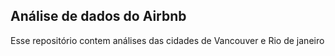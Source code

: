 ## **Análise de dados do Airbnb**

Esse repositório contem análises das cidades de Vancouver e Rio de janeiro
